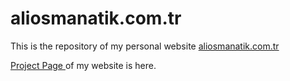 # aliosmanatik.com.tr 
This is the repository of my personal website <a href="https://aliosmanatik.com.tr" target="_blank"> aliosmanatik.com.tr </a>  

<a href="https://github.com/users/aliosmanatik/projects/1" target="_blank"> Project Page </a> of my website is here.
